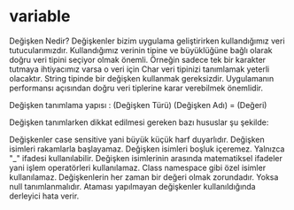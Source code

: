# variable
Değişken Nedir?
Değişkenler bizim uygulama geliştirirken kullandığımız veri tutucularımızdır. Kullandığımız verinin tipine ve büyüklüğüne bağlı olarak doğru veri tipini seçiyor olmak önemli. Örneğin sadece tek bir karakter tutmaya ihtiyacımız varsa o veri için Char veri tipinizi tanımlamak yeterli olacaktır. String tipinde bir değişken kullanmak gereksizdir. Uygulamanın performansı açısından doğru veri tiplerine karar verebilmek önemlidir.

Değişken tanımlama yapısı : (Değişken Türü) (Değişken Adı) = (Değeri)

Değişken tanımlarken dikkat edilmesi gereken bazı hususlar şu şekilde:

Değişkenler case sensitive yani büyük küçük harf duyarlıdır.
Değişken isimleri rakamlarla başlayamaz.
Değişken isimleri boşluk içeremez. Yalnızca "_" ifadesi kullanılabilir.
Değişken isimlerinin arasında matematiksel ifadeler yani işlem operatörleri kullanılamaz.
Class namespace gibi özel isimler kullanılamaz.
Değişkenlerin her zaman bir değeri olmak zorundadır. Yoksa null tanımlanmalıdır. Ataması yapılmayan değişkenler kullanıldığında derleyici hata verir.
